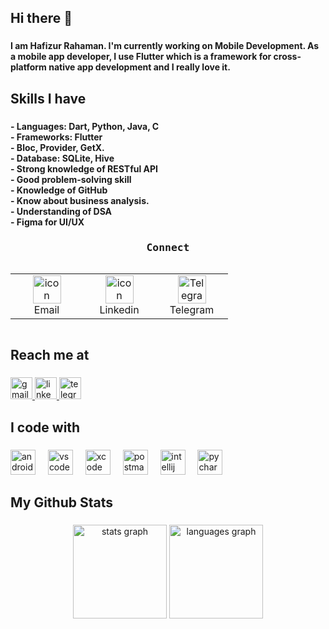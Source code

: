 <h2 align="left">Hi there 👋</h2>

###

<h4 align="left">I am Hafizur Rahaman. I'm currently working on Mobile Development. As a mobile app developer, I use Flutter which is a framework for cross-platform native app development and I really love it.</h4>

###

<h2 align="left">Skills I have</h2>

###

<h4 align="left">- Languages: Dart, Python, Java, C<br>- Frameworks: Flutter<br>- Bloc, Provider, GetX.<br>- Database: SQLite, Hive<br>- Strong knowledge of RESTful API<br>- Good problem-solving skill<br>- Knowledge of GitHub<br>- Know about business analysis.<br>- Understanding of DSA<br>- Figma for UI/UX</h4>

###

<h3 align="center"><samp>Connect</samp></h3>
    <div style="display: flex; align-items: flex-start; align: center">
        <table align="center">
            <tr>
                <td align="center" width="100">
                    <a href="mailto:hafizur.rahman.cs@gmail.com" style="text-decoration: none; color: inherit;">
                        <img src="https://skillicons.dev/icons?i=gmail" alt="icon" width="45" height="45" />
                        <br>Email
                    </a>
                </td>
                <td align="center" width="100">
                    <a href="https://linkedin.com/in/hafizur-rahman-201941289" target="_blank" style="text-decoration: none; color: inherit;">
                        <img src="https://skillicons.dev/icons?i=linkedin" alt="icon" width="45" height="45" />
                        <br>Linkedin
                    </a>
                </td>
                <td align="center" width="100">
                    <a href="https://t.me/hafizflow45" target="_blank" style="text-decoration: none; color: inherit;">
                        <img src="[https://skillicons.dev/icons?i=telegram](https://image.similarpng.com/very-thumbnail/2021/10/Telegram-icon-on-transparent-background-PNG.png)" width="45" height="45" alt="Telegram" />
                        <br>Telegram
                    </a>
                </td>
            </tr>
        </table>
        <br><br>
    </div>

<h2 align="left">Reach me at</h2>

###

<div align="left">
  <a href="mailto:hafizur.rahman.cs@gmail.com" target="_blank">
    <img src="https://img.shields.io/static/v1?message=Gmail&logo=gmail&label=&color=D14836&logoColor=white&labelColor=&style=for-the-badge" height="35" alt="gmail logo"  />
  </a>
  <a href="https://linkedin.com/in/hafizur-rahman-201941289" target="_blank">
    <img src="https://img.shields.io/static/v1?message=LinkedIn&logo=linkedin&label=&color=0077B5&logoColor=white&labelColor=&style=for-the-badge" height="35" alt="linkedin logo"  />
  </a>
  <a href="https://t.me/hafizflow45" target="_blank">
    <img src="https://img.shields.io/static/v1?message=Telegram&logo=telegram&label=&color=2CA5E0&logoColor=white&labelColor=&style=for-the-badge" height="35" alt="telegram logo"  />
  </a>
</div>

###

<h2 align="left">I code with</h2>

###

<div align="left">
  <img src="https://cdn.jsdelivr.net/gh/devicons/devicon/icons/androidstudio/androidstudio-original.svg" height="40" alt="androidstudio logo"  />
  <img width="12" />
  <img src="https://cdn.jsdelivr.net/gh/devicons/devicon/icons/vscode/vscode-original.svg" height="40" alt="vscode logo"  />
  <img width="12" />
  <img src="https://cdn.jsdelivr.net/gh/devicons/devicon/icons/xcode/xcode-original.svg" height="40" alt="xcode logo"  />
  <img width="12" />
  <img src="https://skillicons.dev/icons?i=postman" height="40" alt="postman logo"  />
  <img width="12" />
  <img src="https://cdn.jsdelivr.net/gh/devicons/devicon/icons/intellij/intellij-original.svg" height="40" alt="intellij logo"  />
  <img width="12" />
  <img src="https://cdn.jsdelivr.net/gh/devicons/devicon/icons/pycharm/pycharm-original.svg" height="40" alt="pycharm logo"  />
</div>

###

<h2 align="left">My Github Stats</h2>

###

<div align="center">
  <img src="https://github-readme-stats.vercel.app/api?username=hafizflow&hide_title=false&hide_rank=false&show_icons=true&include_all_commits=true&count_private=true&disable_animations=false&theme=dracula&locale=en&hide_border=false&order=1" height="150" alt="stats graph"  />
  <img src="https://github-readme-stats.vercel.app/api/top-langs?username=hafizflow&locale=en&hide_title=false&layout=compact&card_width=320&langs_count=5&theme=dracula&hide_border=false&order=2" height="150" alt="languages graph"  />
</div>

###

